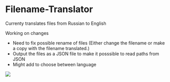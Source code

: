 # Filename-Translator
Currenty translates files from Russian to English

Working on changes
 <ul>
 <li>Need to fix possible rename of files (Either change the filename or make a copy with the filename translated.)</li>
 <li>Output the files as a JSON file to make it posssible to read paths from JSON</li>
 <li>Might add to choose between language</li>
</ul> 
<img src="https://i.imgur.com/wqUEjjb.gif">

